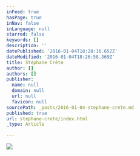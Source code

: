 ```yaml
---
inFeed: true
hasPage: true
inNav: false
inLanguage: null
starred: false
keywords: []
description: ''
datePublished: '2016-01-04T18:28:16.652Z'
dateModified: '2016-01-04T18:26:58.369Z'
title: Stéphane Crête
author: []
authors: []
publisher:
  name: null
  domain: null
  url: null
  favicon: null
sourcePath: _posts/2016-01-04-stephane-crete.md
published: true
url: stephane-crete/index.html
_type: Article

---
```

![](https://the-grid-user-content.s3-us-west-2.amazonaws.com/81e0a3db-e2bb-4187-ae0b-8fcc30a5e01c.jpg)